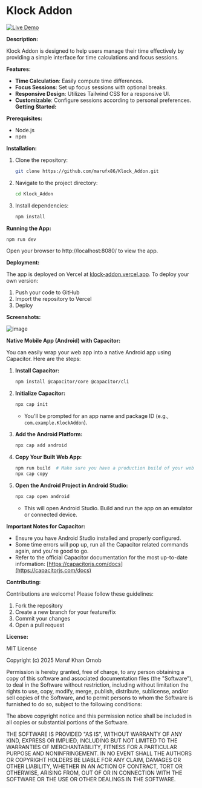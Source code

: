 # Klock Addon

[![Live Demo](https://img.shields.io/badge/Live%20Demo-Visit-brightgreen)](https://klock-addon.vercel.app/)

**Description:**

Klock Addon is designed to help users manage their time effectively by providing a simple interface for time calculations and focus sessions.

**Features:**

- **Time Calculation**: Easily compute time differences.
- **Focus Sessions**: Set up focus sessions with optional breaks.
- **Responsive Design**: Utilizes Tailwind CSS for a responsive UI.
- **Customizable**: Configure sessions according to personal preferences.
**Getting Started:**

**Prerequisites:**

*   Node.js
*   npm

**Installation:**

1.  Clone the repository:

    ```bash
    git clone https://github.com/marufx86/Klock_Addon.git
    ```

2.  Navigate to the project directory:

    ```bash
    cd Klock_Addon
    ```

3.  Install dependencies:

    ```bash
    npm install
    ```

**Running the App:**

```bash
npm run dev
```
Open your browser to http://localhost:8080/ to view the app.

**Deployment:**

The app is deployed on Vercel at [klock-addon.vercel.app](https://klock-addon.vercel.app/).  To deploy your own version:

1.  Push your code to GitHub
2.  Import the repository to Vercel
3.  Deploy

**Screenshots:**

![image](https://github.com/user-attachments/assets/f1d58b5e-8f17-47dc-8088-50d9accc3cdd)





**Native Mobile App (Android) with Capacitor:**

You can easily wrap your web app into a native Android app using Capacitor. Here are the steps:

1.  **Install Capacitor:**

    ```bash
    npm install @capacitor/core @capacitor/cli
    ```

2.  **Initialize Capacitor:**

    ```bash
    npx cap init
    ```

    *   You'll be prompted for an app name and package ID (e.g., `com.example.KlockAddon`).

3.  **Add the Android Platform:**

    ```bash
    npx cap add android
    ```

4.  **Copy Your Built Web App:**

    ```bash
    npm run build  # Make sure you have a production build of your web app.
    npx cap copy
    ```

5.  **Open the Android Project in Android Studio:**

    ```bash
    npx cap open android
    ```

    *   This will open Android Studio. Build and run the app on an emulator or connected device.

**Important Notes for Capacitor:**

*   Ensure you have Android Studio installed and properly configured.
*   Some time errors will pop up, run all the Capacitor related commands again, and you're good to go.
*   Refer to the official Capacitor documentation for the most up-to-date information: [https://capacitorjs.com/docs](https://capacitorjs.com/docs)


**Contributing:**

Contributions are welcome! Please follow these guidelines:

1.  Fork the repository
2.  Create a new branch for your feature/fix
3.  Commit your changes
4.  Open a pull request

**License:**

MIT License

Copyright (c) 2025 Maruf Khan Ornob

Permission is hereby granted, free of charge, to any person obtaining a copy
of this software and associated documentation files (the "Software"), to deal
in the Software without restriction, including without limitation the rights
to use, copy, modify, merge, publish, distribute, sublicense, and/or sell
copies of the Software, and to permit persons to whom the Software is
furnished to do so, subject to the following conditions:

The above copyright notice and this permission notice shall be included in all
copies or substantial portions of the Software.

THE SOFTWARE IS PROVIDED "AS IS", WITHOUT WARRANTY OF ANY KIND, EXPRESS OR
IMPLIED, INCLUDING BUT NOT LIMITED TO THE WARRANTIES OF MERCHANTABILITY,
FITNESS FOR A PARTICULAR PURPOSE AND NONINFRINGEMENT. IN NO EVENT SHALL THE
AUTHORS OR COPYRIGHT HOLDERS BE LIABLE FOR ANY CLAIM, DAMAGES OR OTHER
LIABILITY, WHETHER IN AN ACTION OF CONTRACT, TORT OR OTHERWISE, ARISING FROM,
OUT OF OR IN CONNECTION WITH THE SOFTWARE OR THE USE OR OTHER DEALINGS IN THE
SOFTWARE.
